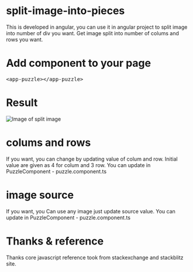 # split-image-into-pieces
This is developed in angular, you can use it in angular project to split image into number of div you want.
Get image split into number of colums and rows you want. 

# Add component to your page
<pre>&lt;<span>app-puzzle</span><span></span></span>&gt;&lt;/<span>app-puzzle</span>&gt;</pre>

# Result
![Image of split image](https://raw.githubusercontent.com/sumedha-prithyani/split-image-into-pieces/master/splitImage.png)

# colums and rows
If you want, you can change by updating value of colum and row. Initial value are given as 4 for colum and 3 row. You can update in PuzzleComponent - puzzle.component.ts

# image source
If you want, you Can use any image just update source value. You can update in PuzzleComponent - puzzle.component.ts

# Thanks & reference
Thanks core javascript reference took from stackexchange and stackblitz site.
